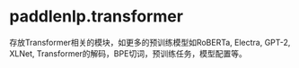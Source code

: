 # paddlenlp.transformer

存放Transformer相关的模块，如更多的预训练模型如RoBERTa, Electra, GPT-2, XLNet, Transformer的解码，BPE切词，预训练任务，模型配置等。
